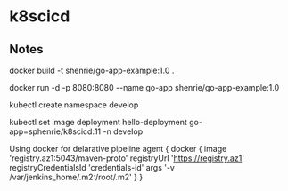 # k8scicd


## Notes

docker build -t shenrie/go-app-example:1.0 .

docker run -d -p 8080:8080 --name go-app shenrie/go-app-example:1.0



kubectl create namespace develop

kubectl set image deployment hello-deployment go-app=sphenrie/k8scicd:11 -n develop


Using docker for delarative pipeline
agent { 
    docker {
        image 'registry.az1:5043/maven-proto'
        registryUrl 'https://registry.az1'
        registryCredentialsId 'credentials-id'
        args '-v /var/jenkins_home/.m2:/root/.m2'
    }
}